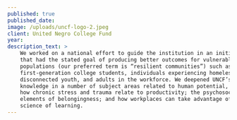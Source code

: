 ```yaml
---
published: true
published_date:
image: /uploads/uncf-logo-2.jpeg
client: United Negro College Fund
year:
description_text: >
    We worked on a national effort to guide the institution in an initiative
    that had the stated goal of producing better outcomes for vulnerable
    populations (our preferred term is “resilient communities”) such as
    first-generation college students, individuals experiencing homelessness,
    disconnected youth, and adults in the workforce. We deepened UNCF’s
    knowledge in a number of subject areas related to human potential, including
    how chronic stress and trauma relate to productivity; the psychosocial
    elements of belongingness; and how workplaces can take advantage of the
    science of learning.
---
```



